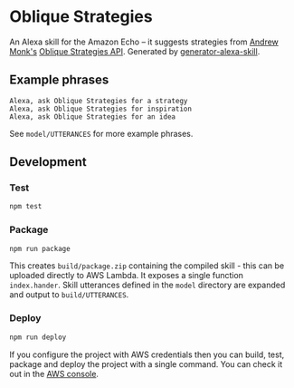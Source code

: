 # Oblique Strategies

An Alexa skill for the Amazon Echo – it suggests strategies from [Andrew Monk's](https://github.com/amonks/oblique-strategies-api)
[Oblique Strategies API](http://brianeno.needsyourhelp.org/info). Generated by [generator-alexa-skill](https://github.com/cameronhunter/generator-alexa-skill).

## Example phrases
```
Alexa, ask Oblique Strategies for a strategy
Alexa, ask Oblique Strategies for inspiration
Alexa, ask Oblique Strategies for an idea
```

See `model/UTTERANCES` for more example phrases.

## Development

### Test

```bash
npm test
```

### Package

```bash
npm run package
```

This creates `build/package.zip` containing the compiled skill - this can be uploaded directly to AWS Lambda. It exposes a single function `index.hander`. Skill utterances defined in the `model` directory are expanded and output to `build/UTTERANCES`.

### Deploy

```bash
npm run deploy
```

If you configure the project with AWS credentials then you can build, test, package and deploy the project with a single command. You can check it out in the [AWS console](https://console.aws.amazon.com/lambda/home?region=us-east-1#/functions/oblique-strategies).
